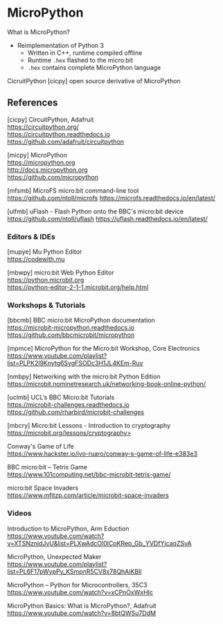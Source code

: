 # MicroPython

What is MicroPython?

* Reimplementation of Python 3
  - Written in C++, runtime compiled offline
  - Runtime `.hex` flashed to the micro:bit
  - `.hex` contains complete MicroPython language

CicruitPython [cicpy] open source derivative of MicroPython

## References

[cicpy] CircuitPython, Adafruit  
<https://circuitpython.org/>  
<https://circuitpython.readthedocs.io>  
<https://github.com/adafruit/circuitpython>

[micpy] MicroPython  
<https://micropython.org>  
<http://docs.micropython.org>  
<https://github.com/micropython>

[mfsmb] MicroFS micro:bit command-line tool   
<https://github.com/ntoll/microfs>
<https://microfs.readthedocs.io/en/latest/>

[ulfmb] uFlash - Flash Python onto the BBC's micro:bit device  
<https://github.com/ntoll/uflash>
<https://uflash.readthedocs.io/en/latest/>

### Editors & IDEs

[mupye] Mu Python Editor  
<https://codewith.mu>

[mbwpy] micro:bit Web Python Editor  
<https://python.microbit.org>  
<https://python-editor-2-1-1.microbit.org/help.html>


### Workshops & Tutorials 

[bbcmb] BBC micro:bit MicroPython documentation  
<https://microbit-micropython.readthedocs.io>  
<https://github.com/bbcmicrobit/micropython>


[mpmce] MicroPython for the Micro:bit Workshop, Core Electronics  
<https://www.youtube.com/playlist?list=PLPK2l9Knytg6SygFSODc3H1JL4KEm-Ruv>

[nmbpy] Networking with the micro:bit Python Edition  
<https://microbit.nominetresearch.uk/networking-book-online-python/>

[uclmb] UCL’s BBC Micro:bit Tutorials  
<https://microbit-challenges.readthedocs.io>  
<https://github.com/rharbird/microbit-challenges>

[mbcry] Micro:bit Lessons - Introduction to cryptography  
https://microbit.org/lessons/cryptography>

Conway's Game of Life  
<https://www.hackster.io/ivo-ruaro/conway-s-game-of-life-e383e3>

BBC micro:bit – Tetris Game  
<https://www.101computing.net/bbc-microbit-tetris-game/>

micro:bit Space Invaders  
<https://www.mfitzp.com/article/microbit-space-invaders>

### Videos

Introduction to MicroPython, Arm Eduction  
<https://www.youtube.com/watch?v=XTSNznidJvU&list=PLXwAdcOl0lCpKRep_Gb_YVDfYjcaqZSvA>

MicroPython, Unexpected Maker  
<https://www.youtube.com/playlist?list=PL6F17pWypPy_KSmpnR5CV8x78QhAiKBIl>

MicroPython – Python for Microcontrollers, 35C3  
<https://www.youtube.com/watch?v=xCPnOxWxHIc>

MicroPython Basics: What is MicroPython?, Adafruit  
<https://www.youtube.com/watch?v=8btQWSu7DdM>
